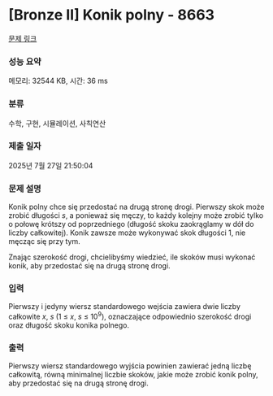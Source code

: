 # [Bronze II] Konik polny - 8663 

[문제 링크](https://www.acmicpc.net/problem/8663) 

### 성능 요약

메모리: 32544 KB, 시간: 36 ms

### 분류

수학, 구현, 시뮬레이션, 사칙연산

### 제출 일자

2025년 7월 27일 21:50:04

### 문제 설명

<p>Konik polny chce się przedostać na drugą stronę drogi. Pierwszy skok może zrobić długości <em>s</em>, a ponieważ się męczy, to każdy kolejny może zrobić tylko o połowę krótszy od poprzedniego (długość skoku zaokrąglamy w dół do liczby całkowitej). Konik zawsze może wykonywać skok długości 1, nie męcząc się przy tym.</p>

<p>Znając szerokość drogi, chcielibyśmy wiedzieć, ile skoków musi wykonać konik, aby przedostać się na drugą stronę drogi.</p>

### 입력 

 <p>Pierwszy i jedyny wiersz standardowego wejścia zawiera dwie liczby całkowite <em>x</em>, <em>s</em> (1 ≤ <em>x</em>, <em>s</em> ≤ 10<sup>9</sup>), oznaczające odpowiednio szerokość drogi oraz długość skoku konika polnego.</p>

### 출력 

 <p>Pierwszy wiersz standardowego wyjścia powinien zawierać jedną liczbę całkowitą, równą minimalnej liczbie skoków, jakie może zrobić konik polny, aby przedostać się na drugą stronę drogi.</p>


